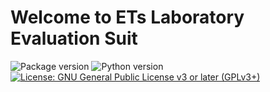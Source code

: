 # Welcome to ETs Laboratory Evaluation Suit

![Package version][package version badge]
![Python version][python version badge]
[![License: GNU General Public License v3 or later (GPLv3+)][license badge]](https://www.gnu.org/licenses/gpl-3.0.en.html)

[license badge]: https://badgen.net/static/license/GPLv3+/blue
[package version badge]: https://badgen.net/pypi/v/labeva
[python version badge]: https://badgen.net/pypi/python/labeva
